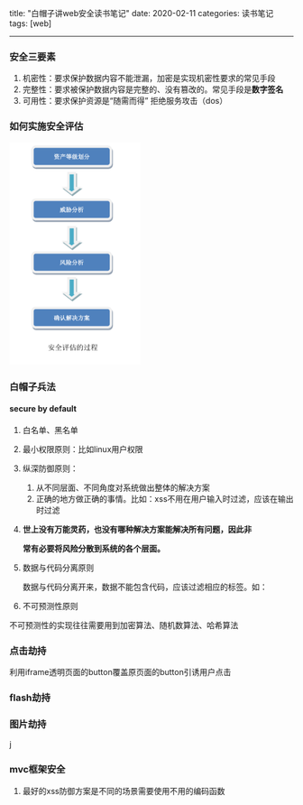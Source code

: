 title: "白帽子讲web安全读书笔记"
date: 2020-02-11
categories: 读书笔记
tags: [web]

----

### 安全三要素

1. 机密性：要求保护数据内容不能泄漏，加密是实现机密性要求的常见手段
2. 完整性：要求被保护数据内容是完整的、没有篡改的。常见手段是**数字签名**
3. 可用性：要求保护资源是“随需而得” 拒绝服务攻击（dos）

<!-- more -->

### 如何实施安全评估

<img src="images/image-20200212101613920.png" alt="image-20200212101613920" style="zoom:40%;" />

### 白帽子兵法

#### secure by default

1. 白名单、黑名单

2. 最小权限原则：比如linux用户权限

3. 纵深防御原则：

   1. 从不同层面、不同角度对系统做出整体的解决方案
   2. 正确的地方做正确的事情。比如：xss不用在用户输入时过滤，应该在输出时过滤

4. **世上没有万能灵药，也没有哪种解决方案能解决所有问题，因此非**

   **常有必要将风险分散到系统的各个层面。**

5. 数据与代码分离原则

   数据与代码分离开来，数据不能包含代码，应该过滤相应的标签。如：<script></script>

6.  不可预测性原则

   不可预测性的实现往往需要用到加密算法、随机数算法、哈希算法

### 点击劫持

利用iframe透明页面的button覆盖原页面的button引诱用户点击

### flash劫持

### 图片劫持

j

### mvc框架安全

1. 最好的xss防御方案是不同的场景需要使用不用的编码函数



